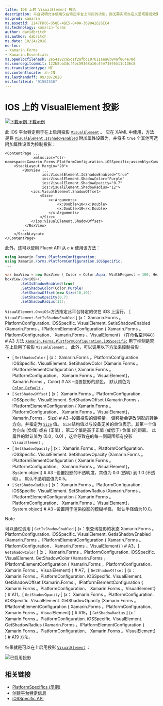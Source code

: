 ```yaml
---
title: IOS 上的 VisualElement 投影
description: 平台说明允许使用仅在特定平台上可用的功能，而无需实现自定义呈现器或效果。 本文介绍如何使用 iOS 平台特定的，以便在 VisualElement 上启用投影。
ms.prod: xamarin
ms.assetid: 2147FD66-058E-4BE5-840A-369842B26EC4
ms.technology: xamarin-forms
author: davidbritch
ms.author: dabritch
ms.date: 10/24/2018
no-loc:
- Xamarin.Forms
- Xamarin.Essentials
ms.openlocfilehash: 2e54182ca5c1f2afbc107011aea6b84af864e78d
ms.sourcegitcommit: 122b8ba3dcf4bc59368a16c44e71846b11c136c5
ms.translationtype: MT
ms.contentlocale: zh-CN
ms.lasthandoff: 09/30/2020
ms.locfileid: "91562336"
---
```

# <a name="visualelement-drop-shadows-on-ios"></a>IOS 上的 VisualElement 投影

[![下载示例](~/media/shared/download.png) 下载示例](https://docs.microsoft.com/samples/xamarin/xamarin-forms-samples/userinterface-platformspecifics)

此 iOS 平台特定用于在上启用投影 [`VisualElement`](xref:Xamarin.Forms.VisualElement) 。 它在 XAML 中使用，方法是将 [`VisualElement.IsShadowEnabled`](xref:Xamarin.Forms.PlatformConfiguration.iOSSpecific.VisualElement.IsShadowEnabledProperty) 附加属性设置为，并将多 `true` 个其他可选附加属性设置为控制投影：

```xaml
<ContentPage ...
             xmlns:ios="clr-namespace:Xamarin.Forms.PlatformConfiguration.iOSSpecific;assembly=Xamarin.Forms.Core">
    <StackLayout Margin="20">
        <BoxView ...
                 ios:VisualElement.IsShadowEnabled="true"
                 ios:VisualElement.ShadowColor="Purple"
                 ios:VisualElement.ShadowOpacity="0.7"
                 ios:VisualElement.ShadowRadius="12">
            <ios:VisualElement.ShadowOffset>
                <Size>
                    <x:Arguments>
                        <x:Double>10</x:Double>
                        <x:Double>10</x:Double>
                    </x:Arguments>
                </Size>
            </ios:VisualElement.ShadowOffset>
         </BoxView>
        ...
    </StackLayout>
</ContentPage>
```

此外，还可以使用 Fluent API 从 c # 使用该方法：

```csharp
using Xamarin.Forms.PlatformConfiguration;
using Xamarin.Forms.PlatformConfiguration.iOSSpecific;
...

var boxView = new BoxView { Color = Color.Aqua, WidthRequest = 100, HeightRequest = 100 };
boxView.On<iOS>()
       .SetIsShadowEnabled(true)
       .SetShadowColor(Color.Purple)
       .SetShadowOffset(new Size(10,10))
       .SetShadowOpacity(0.7)
       .SetShadowRadius(12);
```

`VisualElement.On<iOS>`方法指定此平台特定的仅在 iOS 上运行。 [ `VisualElement.SetIsShadowEnabled` ] (x： Xamarin.Forms 。PlatformConfiguration. iOSSpecific. VisualElement. SetIsShadowEnabled (Xamarin.Forms 。IPlatformElementConfiguration { Xamarin.Forms 。PlatformConfiguration、 Xamarin.Forms 。VisualElement} （在命名空间中）) # A3 方法 [`Xamarin.Forms.PlatformConfiguration.iOSSpecific`](xref:Xamarin.Forms.PlatformConfiguration.iOSSpecific) 用于控制是否在上启用了投影 `VisualElement` 。 此外，可以调用以下方法来控制投影：

- [ `SetShadowColor` ] (x： Xamarin.Forms 。PlatformConfiguration. iOSSpecific. VisualElement. SetShadowColor (Xamarin.Forms 。IPlatformElementConfiguration { Xamarin.Forms 。PlatformConfiguration、 Xamarin.Forms 。VisualElement}， Xamarin.Forms 。Color) # A3 –设置投影的颜色。 默认颜色为 [`Color.Default`](xref:Xamarin.Forms.Color.Default*) 。
- [ `SetShadowOffset` ] (x： Xamarin.Forms 。PlatformConfiguration. iOSSpecific. VisualElement. SetShadowOffset (Xamarin.Forms 。IPlatformElementConfiguration { Xamarin.Forms 。PlatformConfiguration、 Xamarin.Forms 。VisualElement}， Xamarin.Forms 。Size) # A3 –设置投影的偏移量。 偏移量会更改阴影的转换方向，并指定为 [`Size`](xref:Xamarin.Forms.Size) 值。 `Size`结构值以与设备无关的单位表示，其第一个值为向左 (负值) 或右 (正值) ，第二个值是高于正值 (或低于) 负值 (的距离。 此属性的默认值为 (0.0，0.0) ，这会导致在的每一侧周围都有投影 `VisualElement` 。
- [ `SetShadowOpacity` ] (x： Xamarin.Forms 。PlatformConfiguration. iOSSpecific. VisualElement. SetShadowOpacity (Xamarin.Forms 。IPlatformElementConfiguration { Xamarin.Forms 。PlatformConfiguration、 Xamarin.Forms 。VisualElement}，System.object) # A3 –设置投影的不透明度，其值为 0.0 (透明) 到 1.0 (不透明) 。 默认不透明度值为0.5。
- [ `SetShadowRadius` ] (x： Xamarin.Forms 。PlatformConfiguration. iOSSpecific. VisualElement. SetShadowRadius (Xamarin.Forms 。IPlatformElementConfiguration { Xamarin.Forms 。PlatformConfiguration、 Xamarin.Forms 。VisualElement}，System.object) # A3 –设置用于渲染投影的模糊半径。 默认半径值为10.0。

> [!NOTE]
> 可以通过调用 [ `GetIsShadowEnabled` ] (x：来查询投影的状态 Xamarin.Forms 。PlatformConfiguration. iOSSpecific. VisualElement. GetIsShadowEnabled (Xamarin.Forms 。IPlatformElementConfiguration { Xamarin.Forms 。PlatformConfiguration、 Xamarin.Forms 。VisualElement} ) # A3，[ `GetShadowColor` ] (x： Xamarin.Forms 。PlatformConfiguration. iOSSpecific. VisualElement. GetShadowColor (Xamarin.Forms 。IPlatformElementConfiguration { Xamarin.Forms 。PlatformConfiguration、 Xamarin.Forms 。VisualElement} ) # A7，[ `GetShadowOffset` ] (x： Xamarin.Forms 。PlatformConfiguration. iOSSpecific. VisualElement. GetShadowOffset (Xamarin.Forms 。IPlatformElementConfiguration { Xamarin.Forms 。PlatformConfiguration、 Xamarin.Forms 。VisualElement} ) # A11，[ `GetShadowOpacity` ] (x： Xamarin.Forms 。PlatformConfiguration. iOSSpecific. VisualElement. GetShadowOpacity (Xamarin.Forms 。IPlatformElementConfiguration { Xamarin.Forms 。PlatformConfiguration、 Xamarin.Forms 。VisualElement} ) # A15，[ `GetShadowRadius` ] (x： Xamarin.Forms 。PlatformConfiguration. iOSSpecific. VisualElement. GetShadowRadius (Xamarin.Forms 。IPlatformElementConfiguration { Xamarin.Forms 。PlatformConfiguration、 Xamarin.Forms 。VisualElement} ) # A19 方法。

结果就是可以在上启用投影 [`VisualElement`](xref:Xamarin.Forms.VisualElement) ：

![已启用投影](drop-shadow-images/drop-shadow.png)

## <a name="related-links"></a>相关链接

- [PlatformSpecifics (示例) ](/samples/xamarin/xamarin-forms-samples/userinterface-platformspecifics)
- [创建平台特定信息](~/xamarin-forms/platform/platform-specifics/index.md#creating-platform-specifics)
- [iOSSpecific API](xref:Xamarin.Forms.PlatformConfiguration.iOSSpecific)